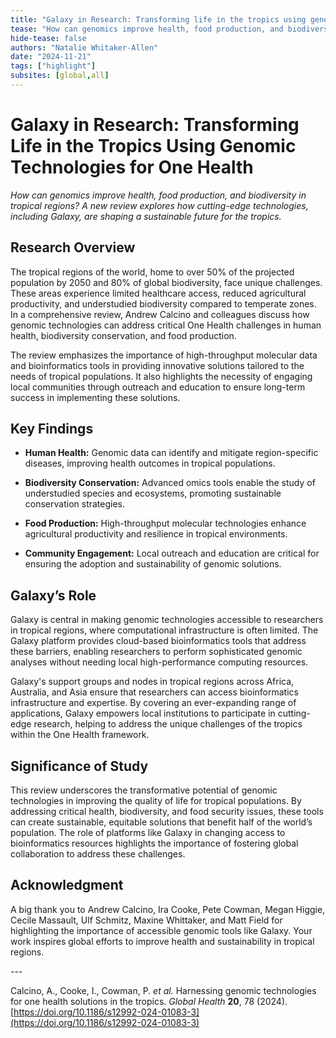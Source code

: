 ```yaml
---
title: "Galaxy in Research: Transforming life in the tropics using genomic technologies for One Health"
tease: "How can genomics improve health, food production, and biodiversity in tropical regions? A new review explores how cutting-edge technologies, including Galaxy, are shaping a sustainable future for the tropics."
hide-tease: false
authors: "Natalie Whitaker-Allen"
date: "2024-11-21"
tags: ["highlight"]
subsites: [global,all]
---
```


# **Galaxy in Research: Transforming Life in the Tropics Using Genomic Technologies for One Health**  
   
*How can genomics improve health, food production, and biodiversity in tropical regions? A new review explores how cutting-edge technologies, including Galaxy, are shaping a sustainable future for the tropics.*  
   
## **Research Overview**  
   
The tropical regions of the world, home to over 50% of the projected population by 2050 and 80% of global biodiversity, face unique challenges. These areas experience limited healthcare access, reduced agricultural productivity, and understudied biodiversity compared to temperate zones. In a comprehensive review, Andrew Calcino and colleagues discuss how genomic technologies can address critical One Health challenges in human health, biodiversity conservation, and food production.  
   
The review emphasizes the importance of high-throughput molecular data and bioinformatics tools in providing innovative solutions tailored to the needs of tropical populations. It also highlights the necessity of engaging local communities through outreach and education to ensure long-term success in implementing these solutions.  
   
## **Key Findings**  
   
- **Human Health:** Genomic data can identify and mitigate region-specific diseases, improving health outcomes in tropical populations.

- **Biodiversity Conservation:** Advanced omics tools enable the study of understudied species and ecosystems, promoting sustainable conservation strategies.

- **Food Production:** High-throughput molecular technologies enhance agricultural productivity and resilience in tropical environments.

- **Community Engagement:** Local outreach and education are critical for ensuring the adoption and sustainability of genomic solutions.  
   
## **Galaxy’s Role**  
   
Galaxy is central in making genomic technologies accessible to researchers in tropical regions, where computational infrastructure is often limited. The Galaxy platform provides cloud-based bioinformatics tools that address these barriers, enabling researchers to perform sophisticated genomic analyses without needing local high-performance computing resources.  
   
Galaxy's support groups and nodes in tropical regions across Africa, Australia, and Asia ensure that researchers can access bioinformatics infrastructure and expertise. By covering an ever-expanding range of applications, Galaxy empowers local institutions to participate in cutting-edge research, helping to address the unique challenges of the tropics within the One Health framework.  
   
## **Significance of Study**  
   
This review underscores the transformative potential of genomic technologies in improving the quality of life for tropical populations. By addressing critical health, biodiversity, and food security issues, these tools can create sustainable, equitable solutions that benefit half of the world’s population. The role of platforms like Galaxy in changing access to bioinformatics resources highlights the importance of fostering global collaboration to address these challenges.  
   
## **Acknowledgment**  
   
A big thank you to Andrew Calcino, Ira Cooke, Pete Cowman, Megan Higgie, Cecile Massault, Ulf Schmitz, Maxine Whittaker, and Matt Field for highlighting the importance of accessible genomic tools like Galaxy. Your work inspires global efforts to improve health and sustainability in tropical regions.  

---<br><be> 
   
Calcino, A., Cooke, I., Cowman, P. *et al.* Harnessing genomic technologies for one health solutions in the tropics. *Global Health* **20**, 78 (2024). [https://doi.org/10.1186/s12992-024-01083-3](https://doi.org/10.1186/s12992-024-01083-3)  
